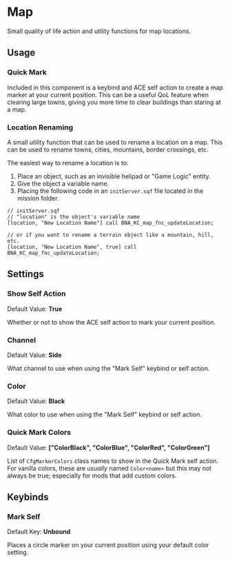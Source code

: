 # Map
Small quality of life action and utility functions for map locations.

## Usage
### Quick Mark
Included in this component is a keybind and ACE self action to create a map marker at your current position. This can be a useful QoL feature when clearing large towns, giving you more time to clear buildings than staring at a map.

### Location Renaming
A small utility function that can be used to rename a location on a map. This can be used to rename towns, cities, mountains, border crossings, etc.

The easiest way to rename a location is to:
1. Place an object, such as an invisible helipad or "Game Logic" entity.
2. Give the object a variable name.
3. Placing the following code in an `initServer.sqf` file located in the mission folder.
```sqf
// initServer.sqf
// "location" is the object's variable name
[location, "New Location Name"] call BNA_KC_map_fnc_updateLocation;

// or if you want to rename a terrain object like a mountain, hill, etc.
[location, "New Location Name", true] call BNA_KC_map_fnc_updateLocation;
```


## Settings
### Show Self Action
Default Value: **True**

Whether or not to show the ACE self action to mark your current position.

### Channel
Default Value: **Side**

What channel to use when using the "Mark Self" keybind or self action.

### Color
Default Value: **Black**

What color to use when using the "Mark Self" keybind or self action.

### Quick Mark Colors
Default Value: **["ColorBlack", "ColorBlue", "ColorRed", "ColorGreen"]**

List of `CfgMarkerColors` class names to show in the Quick Mark self action. For vanilla colors, these are *usually* named `Color<name>` but this may not always be true; especially for mods that add custom colors.

## Keybinds
### Mark Self
Default Key: **Unbound**

Places a circle marker on your current position using your default color setting.